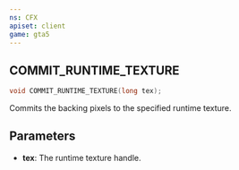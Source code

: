 ```yaml
---
ns: CFX
apiset: client
game: gta5
---
```

## COMMIT_RUNTIME_TEXTURE

```c
void COMMIT_RUNTIME_TEXTURE(long tex);
```

Commits the backing pixels to the specified runtime texture.

## Parameters
* **tex**: The runtime texture handle.

